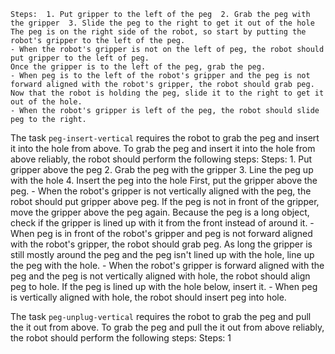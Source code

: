 
    Steps:  1. Put gripper to the left of the peg  2. Grab the peg with the gripper  3. Slide the peg to the right to get it out of the hole
    The peg is on the right side of the robot, so start by putting the robot's gripper to the left of the peg.
    - When the robot's gripper is not on the left of peg, the robot should put gripper to the left of peg.
    Once the gripper is to the left of the peg, grab the peg.
    - When peg is to the left of the robot's gripper and the peg is not forward aligned with the robot's gripper, the robot should grab peg.
    Now that the robot is holding the peg, slide it to the right to get it out of the hole.
    - When the robot's gripper is left of the peg, the robot should slide peg to the right.

The task `peg-insert-vertical` requires the robot to grab the peg and insert it into the hole from above.
To grab the peg and insert it into the hole from above reliably, the robot should perform the following steps:
    Steps:  1. Put gripper above the peg  2. Grab the peg with the gripper  3. Line the peg up with the hole  4. Insert the peg into the hole
    First, put the gripper above the peg.
    - When the robot's gripper is not vertically aligned with the peg, the robot should put gripper above peg.
    If the peg is not in front of the gripper, move the gripper above the peg again. Because the peg is a long object, check if the gripper is lined up with it from the front instead of around it.
    - When peg is in front of the robot's gripper and peg is not forward aligned with the robot's gripper, the robot should grab peg.
    As long the gripper is still mostly around the peg and the peg isn't lined up with the hole, line up the peg with the hole.
    - When the robot's gripper is forward aligned with the peg and the peg is not vertically aligned with hole, the robot should align peg to hole.
    If the peg is lined up with the hole below, insert it.
    - When peg is vertically aligned with hole, the robot should insert peg into hole.

The task `peg-unplug-vertical` requires the robot to grab the peg and pull the it out from above.
To grab the peg and pull the it out from above reliably, the robot should perform the following steps:
    Steps:  1